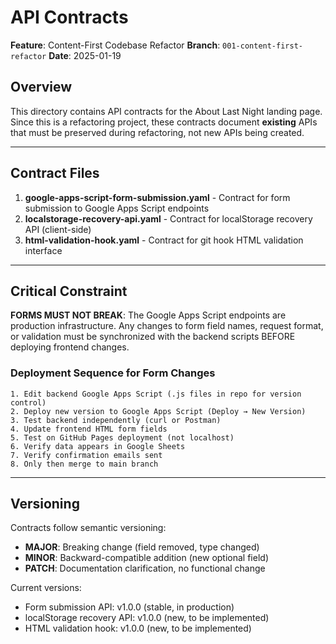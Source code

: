 # API Contracts

**Feature**: Content-First Codebase Refactor
**Branch**: `001-content-first-refactor`
**Date**: 2025-01-19

## Overview

This directory contains API contracts for the About Last Night landing page. Since this is a refactoring project, these contracts document **existing** APIs that must be preserved during refactoring, not new APIs being created.

---

## Contract Files

1. **google-apps-script-form-submission.yaml** - Contract for form submission to Google Apps Script endpoints
2. **localstorage-recovery-api.yaml** - Contract for localStorage recovery API (client-side)
3. **html-validation-hook.yaml** - Contract for git hook HTML validation interface

---

## Critical Constraint

**FORMS MUST NOT BREAK**: The Google Apps Script endpoints are production infrastructure. Any changes to form field names, request format, or validation must be synchronized with the backend scripts BEFORE deploying frontend changes.

### Deployment Sequence for Form Changes

```
1. Edit backend Google Apps Script (.js files in repo for version control)
2. Deploy new version to Google Apps Script (Deploy → New Version)
3. Test backend independently (curl or Postman)
4. Update frontend HTML form fields
5. Test on GitHub Pages deployment (not localhost)
6. Verify data appears in Google Sheets
7. Verify confirmation emails sent
8. Only then merge to main branch
```

---

## Versioning

Contracts follow semantic versioning:
- **MAJOR**: Breaking change (field removed, type changed)
- **MINOR**: Backward-compatible addition (new optional field)
- **PATCH**: Documentation clarification, no functional change

Current versions:
- Form submission API: v1.0.0 (stable, in production)
- localStorage recovery API: v1.0.0 (new, to be implemented)
- HTML validation hook: v1.0.0 (new, to be implemented)
